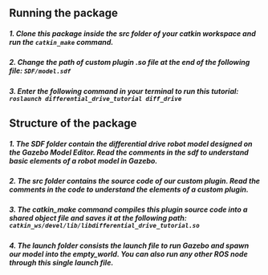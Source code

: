 
## Running the package
##### 1. Clone this package inside the _src_ folder of your catkin workspace and run the `catkin_make` command.
##### 2. Change the path of custom plugin _.so_ file at the end of the following file: `SDF/model.sdf`
##### 3. Enter the following command in your terminal to run this tutorial: `roslaunch differential_drive_tutorial diff_drive`

## Structure of the package
##### 1. The SDF folder contain the differential drive robot model designed on the Gazebo Model Editor. Read the comments in the sdf to understand basic elements of a robot model in Gazebo.
##### 2. The src folder contains the source code of our custom plugin. Read the comments in the code to understand the elements of a custom plugin.
##### 3. The catkin_make command compiles this plugin source code into a shared object file and saves it at the following path: `catkin_ws/devel/lib/libdifferential_drive_tutorial.so`
##### 4. The launch folder consists the launch file to run Gazebo and spawn our model into the empty_world. You can also run any other ROS node through this single launch file.

